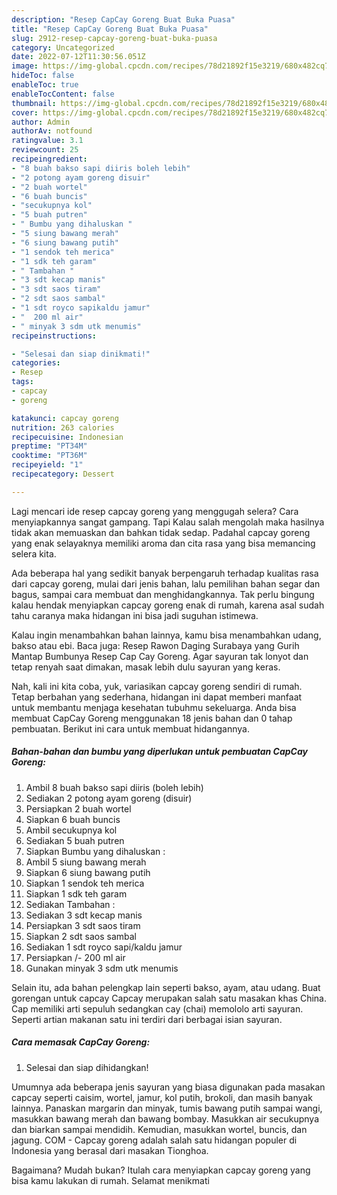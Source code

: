 ```yaml
---
description: "Resep CapCay Goreng Buat Buka Puasa"
title: "Resep CapCay Goreng Buat Buka Puasa"
slug: 2912-resep-capcay-goreng-buat-buka-puasa
category: Uncategorized
date: 2022-07-12T11:30:56.051Z
image: https://img-global.cpcdn.com/recipes/78d21892f15e3219/680x482cq70/capcay-goreng-foto-resep-utama.jpg
hideToc: false
enableToc: true
enableTocContent: false
thumbnail: https://img-global.cpcdn.com/recipes/78d21892f15e3219/680x482cq70/capcay-goreng-foto-resep-utama.jpg
cover: https://img-global.cpcdn.com/recipes/78d21892f15e3219/680x482cq70/capcay-goreng-foto-resep-utama.jpg
author: Admin
authorAv: notfound
ratingvalue: 3.1
reviewcount: 25
recipeingredient:
- "8 buah bakso sapi diiris boleh lebih"
- "2 potong ayam goreng disuir"
- "2 buah wortel"
- "6 buah buncis"
- "secukupnya kol"
- "5 buah putren"
- " Bumbu yang dihaluskan "
- "5 siung bawang merah"
- "6 siung bawang putih"
- "1 sendok teh merica"
- "1 sdk teh garam"
- " Tambahan "
- "3 sdt kecap manis"
- "3 sdt saos tiram"
- "2 sdt saos sambal"
- "1 sdt royco sapikaldu jamur"
- "  200 ml air"
- " minyak 3 sdm utk menumis"
recipeinstructions:

- "Selesai dan siap dinikmati!"
categories:
- Resep
tags:
- capcay
- goreng

katakunci: capcay goreng 
nutrition: 263 calories
recipecuisine: Indonesian
preptime: "PT34M"
cooktime: "PT36M"
recipeyield: "1"
recipecategory: Dessert

---
```



Lagi mencari ide resep capcay goreng yang menggugah selera? Cara menyiapkannya sangat gampang. Tapi Kalau salah mengolah maka hasilnya tidak akan memuaskan dan bahkan tidak sedap. Padahal capcay goreng yang enak selayaknya memiliki aroma dan cita rasa yang bisa memancing selera kita.


Ada beberapa hal yang sedikit banyak berpengaruh terhadap kualitas rasa dari capcay goreng, mulai dari jenis bahan, lalu pemilihan bahan segar dan bagus, sampai cara membuat dan menghidangkannya. Tak perlu bingung kalau hendak menyiapkan capcay goreng enak di rumah, karena asal sudah tahu caranya maka hidangan ini bisa jadi suguhan istimewa.

Kalau ingin menambahkan bahan lainnya, kamu bisa menambahkan udang, bakso atau ebi. Baca juga: Resep Rawon Daging Surabaya yang Gurih Mantap Bumbunya Resep Cap Cay Goreng. Agar sayuran tak lonyot dan tetap renyah saat dimakan, masak lebih dulu sayuran yang keras.


Nah, kali ini kita coba, yuk, variasikan capcay goreng sendiri di rumah. Tetap berbahan yang sederhana, hidangan ini dapat memberi manfaat untuk membantu menjaga kesehatan tubuhmu sekeluarga. Anda bisa membuat CapCay Goreng menggunakan 18 jenis bahan dan 0 tahap pembuatan. Berikut ini cara untuk membuat hidangannya.

<!--inarticleads1-->

##### Bahan-bahan dan bumbu yang diperlukan untuk pembuatan CapCay Goreng:

1. Ambil 8 buah bakso sapi diiris (boleh lebih)
1. Sediakan 2 potong ayam goreng (disuir)
1. Persiapkan 2 buah wortel
1. Siapkan 6 buah buncis
1. Ambil secukupnya kol
1. Sediakan 5 buah putren
1. Siapkan  Bumbu yang dihaluskan :
1. Ambil 5 siung bawang merah
1. Siapkan 6 siung bawang putih
1. Siapkan 1 sendok teh merica
1. Siapkan 1 sdk teh garam
1. Sediakan  Tambahan :
1. Sediakan 3 sdt kecap manis
1. Persiapkan 3 sdt saos tiram
1. Siapkan 2 sdt saos sambal
1. Sediakan 1 sdt royco sapi/kaldu jamur
1. Persiapkan  /- 200 ml air
1. Gunakan  minyak 3 sdm utk menumis


Selain itu, ada bahan pelengkap lain seperti bakso, ayam, atau udang. Buat gorengan untuk capcay Capcay merupakan salah satu masakan khas China. Cap memiliki arti sepuluh sedangkan cay (chai) memololo arti sayuran. Seperti artian makanan satu ini terdiri dari berbagai isian sayuran. 

<!--inarticleads2-->

##### Cara memasak CapCay Goreng:


1. Selesai dan siap dihidangkan!

Umumnya ada beberapa jenis sayuran yang biasa digunakan pada masakan capcay seperti caisim, wortel, jamur, kol putih, brokoli, dan masih banyak lainnya. Panaskan margarin dan minyak, tumis bawang putih sampai wangi, masukkan bawang merah dan bawang bombay. Masukkan air secukupnya dan biarkan sampai mendidih. Kemudian, masukkan wortel, buncis, dan jagung. COM - Capcay goreng adalah salah satu hidangan populer di Indonesia yang berasal dari masakan Tionghoa. 

Bagaimana? Mudah bukan? Itulah cara menyiapkan capcay goreng yang bisa kamu lakukan di rumah. Selamat menikmati
